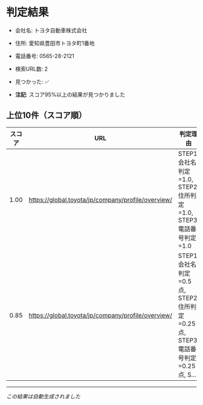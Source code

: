 # 判定結果

- 会社名: トヨタ自動車株式会社
- 住所: 愛知県豊田市トヨタ町1番地
- 電話番号: 0565-28-2121
- 検索URL数: 2
- 見つかった: ✅

- **注記**: スコア95%以上の結果が見つかりました

## 上位10件（スコア順）

| スコア | URL | 判定理由 |
|-------|-----|----------|
| 1.00 | https://global.toyota/jp/company/profile/overview/ | STEP1:会社名判定=1.0, STEP2:住所判定=1.0, STEP3:電話番号判定=1.0 |
| 0.85 | https://global.toyota/jp/company/profile/overview/ | STEP1:会社名判定=0.5点, STEP2:住所判定=0.25点, STEP3:電話番号判定=0.25点, S... |

---
*この結果は自動生成されました*
